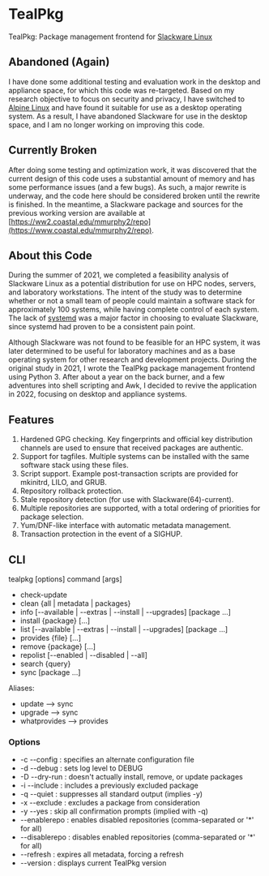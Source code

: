 # TealPkg

TealPkg: Package management frontend for [Slackware Linux](http://www.slackware.com)


## Abandoned (Again)

I have done some additional testing and evaluation work in the desktop and appliance space, for which
this code was re-targeted. Based on my research objective to focus on security and privacy, I have
switched to [Alpine Linux](https://www.alpinelinux.org/) and have found it suitable for use as a
desktop operating system. As a result, I have abandoned Slackware for use in the desktop space, and
I am no longer working on improving this code.


## Currently Broken

After doing some testing and optimization work, it was discovered that the current design of this code
uses a substantial amount of memory and has some performance issues (and a few bugs). As such, a major
rewrite is underway, and the code here should be considered broken until the rewrite is finished. In
the meantime, a Slackware package and sources for the previous working version are available at
[https://ww2.coastal.edu/mmurphy2/repo](https://www.coastal.edu/mmurphy2/repo).


## About this Code

During the summer of 2021, we completed a feasibility analysis of Slackware Linux as a potential distribution
for use on HPC nodes, servers, and laboratory workstations. The intent of the study was to determine whether
or not a small team of people could maintain a software stack for approximately 100 systems, while having
complete control of each system. The lack of [systemd](https://systemd.io/) was a major factor in choosing to
evaluate Slackware, since systemd had proven to be a consistent pain point.

Although Slackware was not found to be feasible for an HPC system, it was later determined to be useful
for laboratory machines and as a base operating system for other research and development projects. During the
original study in 2021, I wrote the TealPkg package management frontend using Python 3. After about a year on
the back burner, and a few adventures into shell scripting and Awk, I decided to revive the application in
2022, focusing on desktop and appliance systems.


## Features

1. Hardened GPG checking. Key fingerprints and official key distribution channels are used to ensure that
   received packages are authentic.
2. Support for tagfiles. Multiple systems can be installed with the same software stack using these files.
3. Script support. Example post-transaction scripts are provided for mkinitrd, LILO, and GRUB.
4. Repository rollback protection.
5. Stale repository detection (for use with Slackware(64)-current).
6. Multiple repositories are supported, with a total ordering of priorities for package selection.
7. Yum/DNF-like interface with automatic metadata management.
8. Transaction protection in the event of a SIGHUP.


## CLI

tealpkg [options] command [args]

* check-update
* clean {all | metadata | packages}
* info [--available | --extras | --install | --upgrades]  [package ...]
* install {package} [...]
* list [--available | --extras | --install | --upgrades]  [package ...]
* provides {file} [...]
* remove {package} [...]
* repolist [--enabled | --disabled | --all]
* search {query}
* sync [package ...]

Aliases:

* update --> sync
* upgrade --> sync
* whatprovides --> provides


### Options

* -c --config   : specifies an alternate configuration file
* -d --debug    : sets log level to DEBUG
* -D --dry-run  : doesn't actually install, remove, or update packages
* -i --include  : includes a previously excluded package
* -q --quiet    : suppresses all standard output (implies -y)
* -x --exclude  : excludes a package from consideration
* -y --yes      : skip all confirmation prompts (implied with -q)
* --enablerepo  : enables disabled repositories (comma-separated or '\*' for all)
* --disablerepo : disables enabled repositories (comma-separated or '\*' for all)
* --refresh     : expires all metadata, forcing a refresh
* --version     : displays current TealPkg version
